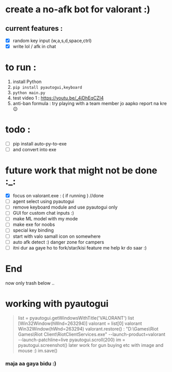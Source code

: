 # create a no-afk bot for valorant :)

## current features :

* [X] random key input  (w,a,s,d,space,ctrl)
* [X] write lol / afk in chat

# to run :

1) install Python 
2) ``` pip install pyautogui,keyboard ```
3) ``` python main.py ```
4) test video 1 : https://youtu.be/_4jDhEqCZI4
5) anti-ban formula : try playing with a team member jo aapko report na kre 😉

# todo :

* [ ] pip install auto-py-to-exe
* [ ] and convert into exe

# future work that might not be done :_:

* [X] focus on valorant.exe : ( if running ) //done
* [ ] agent select using pyautogui
* [ ] remove keyboard module and use pyautogui only
* [ ] GUI for custom chat inputs :)
* [ ] make ML model with my mode
* [ ] make exe for noobs
* [ ] special key binding
* [ ] start with valo samall icon on somewhere
* [ ] auto afk detect :) danger zone for campers
* [ ] itni dur aa gaye ho to fork/star/kisi feature me help kr do saar :)

# End

now only trash below ..

# working with pyautogui

> list = pyautogui.getWindowsWithTitle('VALORANT')
> list
> [Win32Window(hWnd=263294)]
> valorant = list[0]
> valorant
> Win32Window(hWnd=263294)
> valorant.restore()
> : "D:\Games\Riot Games\Riot Client\RiotClientServices.exe" --launch-product=valorant --launch-patchline=live
> pyautogui.scroll(200)
> im = pyautogui.screenshot()
> later work for gun buying etc with image and mouse :)
> im.save()

### maja aa gaya bidu :)
